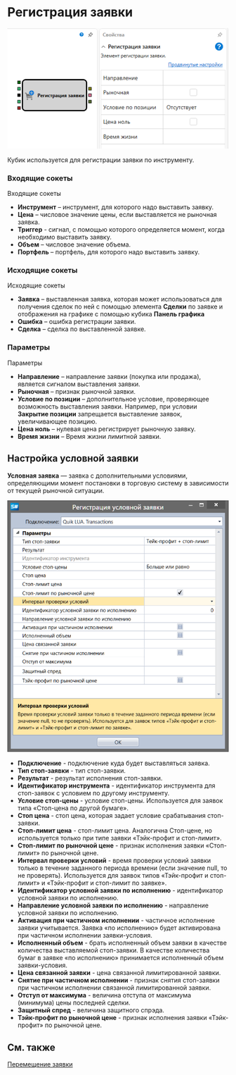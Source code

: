 # Регистрация заявки

![Designer Position opening 00](../../../../../../images/designer_position_opening_00.png)

Кубик используется для регистрации заявки по инструменту.

### Входящие сокеты

Входящие сокеты

- **Инструмент** – инструмент, для которого надо выставить заявку.
- **Цена** – числовое значение цены, если выставляется не рыночная заявка.
- **Триггер** \- сигнал, с помощью которого определяется момент, когда необходимо выставить заявку.
- **Объем** – числовое значение объема.
- **Портфель** – портфель, для которого надо выставить заявку.

### Исходящие сокеты

Исходящие сокеты

- **Заявка** – выставленная заявка, которая может использоваться для получения сделок по ней с помощью элемента **Сделки** по заявке и отображения на графике с помощью кубика **Панель графика**
- **Ошибка** – ошибка регистрации заявки.
- **Сделка** – сделка по выставленной заявке.

### Параметры

Параметры

- **Направление** – направление заявки (покупка или продажа), является сигналом выставления заявки.
- **Рыночная** – признак рыночной заявки.
- **Условие по позиции** – дополнительное условие, проверяющее возможность выставления заявки. Например, при условии **Закрытие позиции** запрещается выставление заявок, увеличивающее позицию.
- **Цена ноль** – нулевая цена регистрирует рыночную заявку.
- **Время жизни** – Время жизни лимитной заявки.

## Настройка условной заявки

**Условная заявка** — заявка с дополнительными условиями, определяющими момент постановки в торговую систему в зависимости от текущей рыночной ситуации.

![Designer Conditional Application](../../../../../../images/designer_conditional_application.png)

- **Подключение** \- подключение куда будет выставляться заявка.
- **Тип стоп\-заявки** \- тип стоп\-заявки.
- **Результат** \- результат исполнения стоп\-заявки.
- **Идентификатор инструмента** \- идентификатор инструмента для стоп\-заявок с условием по другому инструменту.
- **Условие стоп\-цены** \- условие стоп\-цены. Используется для заявок типа «Стоп\-цена по другой бумаге».
- **Стоп цена** \- стоп цена, которая задает условие срабатывания стоп\-заявки.
- **Стоп\-лимит цена** \- стоп\-лимит цена. Аналогична Стоп\-цене, но используется только при типе заявки «Тэйк\-профит и стоп\-лимит».
- **Стоп\-лимит по рыночной цене** \- признак исполнения заявки «Стоп\-лимит» по рыночной цене.
- **Интервал проверки условий** \- время проверки условий заявки только в течение заданного периода времени (если значение null, то не проверять). Используется для заявок типов «Тэйк\-профит и стоп\-лимит» и «Тэйк\-профит и стоп\-лимит по заявке».
- **Идентификатор условной заявки по исполнению** \- идентификатор условной заявки по исполнению.
- **Направление условной заявки по исполнению** \- направление условной заявки по исполнению.
- **Активация при частичном исполнении** \- частичное исполнение заявки учитывается. Заявка «по исполнению» будет активирована при частичном исполнении заявки\-условия.
- **Исполненный объем** \- брать исполненный объем заявки в качестве количества выставляемой стоп\-заявки. В качестве количества бумаг в заявке «по исполнению» принимается исполненный объем заявки\-условия.
- **Цена связанной заявки** \- цена связанной лимитированной заявки.
- **Снятие при частичном исполнении** \- признак снятия стоп\-заявки при частичном исполнении связанной лимитированной заявки.
- **Отступ от максимума** \- величина отступа от максимума (минимума) цены последней сделки.
- **Защитный спред** \- величина защитного спрэда.
- **Тэйк\-профит по рыночной цене** \- признак исполнения заявки «Тэйк\-профит» по рыночной цене.

## См. также

[Перемещение заявки](modify_order.md)
